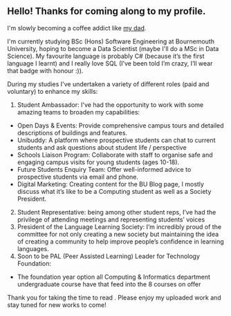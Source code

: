 ## Hello! Thanks for coming along to my profile.
I'm slowly becoming a coffee addict like [my dad](https://github.com/M1XZG).

I'm currently studying BSc (Hons) Software Engineering at Bournemouth University, hoping to become a Data Scientist (maybe I'll do a MSc in Data Science). My favourite language is probably C# (because it’s the first language I learnt) and I really love SQL (I’ve been told I’m crazy, I’ll wear that badge with honour :)).

During my studies I've undertaken a variety of different roles (paid and voluntary) to enhance my skills:
1. Student Ambassador: I've had the opportunity to work with some amazing teams to broaden my capabilities:
  - Open Days & Events: Provide comprehensive campus tours and detailed descriptions of buildings and features.
  - Unibuddy: A platform where prospective students can chat to current students and ask questions about student life / perspective
  - Schools Liaison Program: Collaborate with staff to organise safe and engaging campus visits for young students (ages 10-18).
  - Future Students Enquiry Team: Offer well-informed advice to prospective students via email and phone.
  - Digital Marketing: Creating content for the BU Blog page, I mostly discuss what it’s like to be a Computing student as well as a Society President.
2. Student Representative: being among other student reps, I’ve had the privilege of attending meetings and representing students’ voices
3. President of the Language Learning Society: I’m incredibly proud of the committee for not only creating a new society but maintaining the idea of creating a community to help improve people’s confidence in learning languages.
4. Soon to be PAL (Peer Assisted Learning) Leader for Technology Foundation:
  - The foundation year option all Computing & Informatics department undergraduate course have that feed into the 8 courses on offer

Thank you for taking the time to read . Please enjoy my uploaded work and stay tuned for new works to come!
